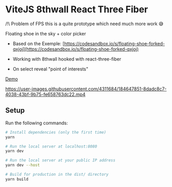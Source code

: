 # ViteJS 8thwall React Three Fiber

/!\ Problem of FPS this is a quite prototype which need much more work 😅

Floating shoe in the sky + color picker

- Based on the Exemple: [https://codesandbox.io/s/floating-shoe-forked-qxjoj](https://codesandbox.io/s/floating-shoe-forked-qxjoj)

- Working with 8thwall hooked with react-three-fiber

- On select reveal "point of interests"

[Demo](https://vite-8thwall-r3f.vercel.app/)

https://user-images.githubusercontent.com/4311684/184647851-8dadc8c7-4038-43bf-9b75-fe658763dc22.mp4

## Setup

Run the following commands:

```bash
# Install dependencies (only the first time)
yarn

# Run the local server at localhost:8080
yarn dev

# Run the local server at your public IP address
yarn dev --host

# Build for production in the dist/ directory
yarn build
```
